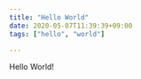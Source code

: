 ```yaml
---
title: "Hello World"
date: 2020-05-07T11:39:39+09:00
tags: ["hello", "world"]

---
```


Hello World!
